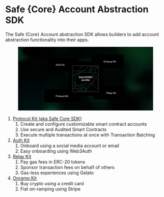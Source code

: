 # Safe {Core} Account Abstraction SDK

The Safe {Core} Account abstraction SDK allows builders to add account abstraction functionality into their apps.

<figure><img src="../../../.gitbook/assets/MAIN_CHIP_V2_4 1.png" alt=""><figcaption></figcaption></figure>

1. [Protocol Kit (aka Safe Core SDK)](protocol-kit/)
   1. Create and configure customizable smart contract accounts
   2. Use secure and Audited Smart Contracts
   3. Execute multiple transactions at once with Transaction Batching
2. [Auth Kit](auth-kit.md)
   1. Onboard using a social media account or email
   2. Easy onboarding using Web3Auth&#x20;
3. [Relay Kit](relay-kit.md)
   1. Pay gas fees in ERC-20 tokens
   2. Sponsor transaction fees on behalf of others &#x20;
   3. Gas-less experiences using Gelato&#x20;
4. [Onramp Kit](onramp-kit.md)
   1. Buy crypto using a credit card
   2. Fiat on-ramping using Stripe&#x20;
